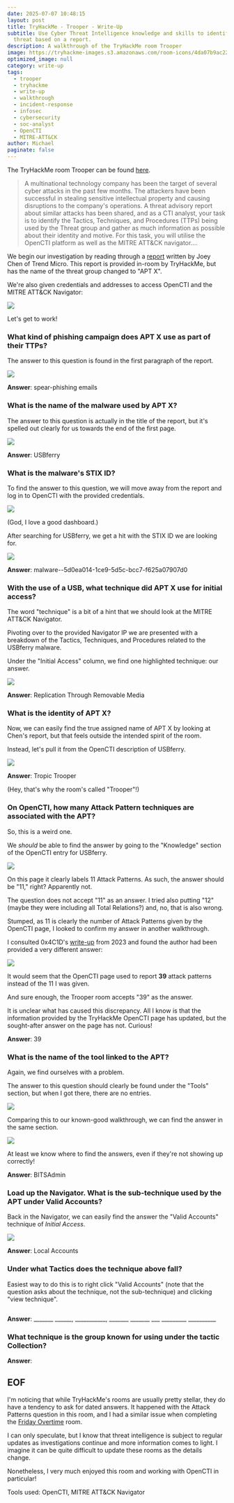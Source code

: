```yaml
---
date: 2025-07-07 10:48:15
layout: post
title: TryHackMe - Trooper - Write-Up
subtitle: Use Cyber Threat Intelligence knowledge and skills to identify a
  threat based on a report.
description: A walkthrough of the TryHackMe room Trooper
image: https://tryhackme-images.s3.amazonaws.com/room-icons/4da07b9ac2204d8d95505bb9601527eb.png
optimized_image: null
category: write-up
tags:
  - trooper
  - tryhackme
  - write-up
  - walkthrough
  - incident-response
  - infosec
  - cybersecurity
  - soc-analyst
  - OpenCTI
  - MITRE-ATT&CK
author: Michael
paginate: false
---
```

The TryHackMe room Trooper can be found [here](https://tryhackme.com/room/trooper).

> A multinational technology company has been the target of several cyber attacks in the past few months. The attackers have been successful in stealing sensitive intellectual property and causing disruptions to the company's operations. A threat advisory report about similar attacks has been shared, and as a CTI analyst, your task is to identify the Tactics, Techniques, and Procedures (TTPs) being used by the Threat group and gather as much information as possible about their identity and motive. For this task, you will utilise the OpenCTI platform as well as the MITRE ATT&CK navigator....

We begin our investigation by reading through a [report](https://www.trendmicro.com/en_us/research/20/e/tropic-troopers-back-usbferry-attack-targets-air-gapped-environments.html) written by Joey Chen of Trend Micro.  This report is provided in-room by TryHackMe, but has the name of the threat group changed to "APT X".

We're also given credentials and addresses to access OpenCTI and the MITRE ATT&CK Navigator:

![](/assets/img/uploads/thm-creds.png)

Let's get to work!

### What kind of phishing campaign does APT X use as part of their TTPs?

The answer to this question is found in the first paragraph of the report.

![](/assets/img/uploads/spear-phishing-emails.png)

**Answer**: spear-phishing emails

### What is the name of the malware used by APT X?

The answer to this question is actually in the title of the report, but it's spelled out clearly for us towards the end of the first page.

![](/assets/img/uploads/malware-called-usbferry.png)

**Answer**: USBferry

### What is the malware's STIX ID?

To find the answer to this question, we will move away from the report and log in to OpenCTI with the provided credentials.

![](/assets/img/uploads/opencti-dashboard.png)

(God, I love a good dashboard.)

After searching for USBferry, we get a hit with the STIX ID we are looking for.

![](/assets/img/uploads/usbferry-stix-id.png)

**Answer**: malware--5d0ea014-1ce9-5d5c-bcc7-f625a07907d0

### With the use of a USB, what technique did APT X use for initial access?

The word "technique" is a bit of a hint that we should look at the MITRE ATT&CK Navigator.

Pivoting over to the provided Navigator IP we are presented with a breakdown of the Tactics, Techniques, and Procedures related to the USBferry malware.

Under the "Initial Access" column, we find one highlighted technique: our answer.

![](/assets/img/uploads/mitre-att-ck-navigator.png)

**Answer**: Replication Through Removable Media

### What is the identity of APT X?

Now, we can easily find the true assigned name of APT X by looking at Chen's report, but that feels outside the intended spirit of the room.

Instead, let's pull it from the OpenCTI description of USBferry.

![](/assets/img/uploads/tropic-trooper.png)

**Answer**: Tropic Trooper

(Hey, that's why the room's called "Trooper"!)

### On OpenCTI, how many Attack Pattern techniques are associated with the APT?

So, this is a weird one.

We *should* be able to find the answer by going to the "Knowledge" section of the OpenCTI entry for USBferry.

![](/assets/img/uploads/attack-pattern-11.png)

On this page it clearly labels 11 Attack Patterns. As such, the answer should be "11," right?  Apparently not.

The question does not accept "11" as an answer.  I tried also putting "12" (maybe they were including all Total Relations?) and, no, that is also wrong.

Stumped, as 11 is clearly the number of Attack Patterns given by the OpenCTI page, I looked to confirm my answer in another walkthrough.

I consulted 0x4C1D's [write-up](https://medium.com/@0x4C1D/try-hack-me-trooper-walkthrough-d4ddecd7254a) from 2023 and found the author had been provided a very different answer:

![](https://miro.medium.com/v2/resize:fit:1100/format:webp/1*DhgBFt4NY4qNtySTOoIXMA.png)

It would seem that the OpenCTI page used to report **39** attack patterns instead of the 11 I was given.

And sure enough, the Trooper room accepts "39" as the answer.

It is unclear what has caused this discrepancy.  All I know is that the information provided by the TryHackMe OpenCTI page has updated, but the sought-after answer on the page has not.  Curious!

**Answer**: 39

### What is the name of the tool linked to the APT?

Again, we find ourselves with a problem.

The answer to this question should clearly be found under the "Tools" section, but when I got there, there are no entries.

![](/assets/img/uploads/tools-empty.png)

Comparing this to our known-good walkthrough, we can find the answer in the same section.

![](https://miro.medium.com/v2/resize:fit:1100/format:webp/1*7qWm_djuIo7DZVQQDXhYqQ.png)

At least we know where to find the answers, even if they're not showing up correctly!

**Answer**: BITSAdmin

### Load up the Navigator. What is the sub-technique used by the APT under Valid Accounts?

Back in the Navigator, we can easily find the answer the "Valid Accounts" technique of *Initial Access*.

![](/assets/img/uploads/local-accounts.png)

**Answer**: Local Accounts

### Under what Tactics does the technique above fall?

Easiest way to do this is to right click "Valid Accounts" (note that the question asks about the technique, not the sub-technique) and clicking "view technique".

![]()



**Answer**: \_\_\_\_\_\__ \_\_\_\_\_\_, \_\_\_\_\_\_\_\_\_\_\_,  \_\_\_\_\_\_\_ \_\_\_\_\_\__ \_\_\_ \_\_\_\_\_\_\_\_\_ \_\_\_\_\_\_\_\_\_\_

### What technique is the group known for using under the tactic Collection?

**Answer**:

## EOF

I'm noticing that while TryHackMe's rooms are usually pretty stellar, they do have a tendency to ask for dated answers.  It happened with the Attack Patterns question in this room, and I had a similar issue when completing the [Friday Overtime](https://lyonscode.github.io/tryhackme-friday-overtime-write-up/) room.

I can only speculate, but I know that threat intelligence is subject to regular updates as investigations continue and more information comes to light.  I imagine it can be quite difficult to update these rooms as the details change.

Nonetheless, I very much enjoyed this room and working with OpenCTI in particular!

Tools used: OpenCTI, MITRE ATT&CK Navigator